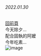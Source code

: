 ###### 2022.01.30   
[回前頁](https://WHALEon120.github.io/blogs/feeling/main)  
今天除夕...  
配合固執的阿嬤  
今年吃素...  
![image](https://whaleon120.github.io/blogs/image/20220131_183436.jpg)  
